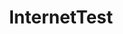 ---
title: InternetTest
description: InternetTest is a simple Windows application that allows you to locate IPs, test if websites are available or not, and check if your internet connection is working or not.
image: internettest.png

# Badge style
style:
    background: "#2153e0"
    color: "#fff"
---